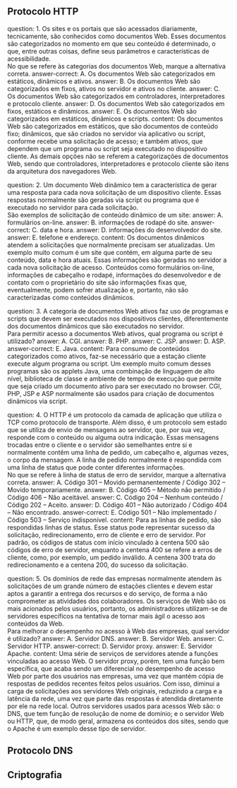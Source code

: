 ## Protocolo HTTP

<?quiz?>
question: 1. Os sites e os portais que são acessados diariamente, tecnicamente, são conhecidos como documentos Web. Esses documentos são categorizados no momento em que seu conteúdo é determinado, o que, entre outras coisas, define seus parâmetros e características de acessibilidade.<br>No que se refere às categorias dos documentos Web, marque a alternativa correta.
answer-correct: A. Os documentos Web são categorizados em estáticos, dinâmicos e ativos.
answer: B. Os documentos Web são categorizados em fixos, ativos no servidor e ativos no cliente.
answer: C. Os documentos Web são categorizados em controladores, interpretadores e protocolo cliente.
answer: D. Os documentos Web são categorizados em fixos, estáticos e dinâmicos.
answer: E. Os documentos Web são categorizados em estáticos, dinâmicos e scripts.
content:
Os documentos Web são categorizados em estáticos, que são documentos de conteúdo fixo; dinâmicos, que são criados no servidor via aplicativo ou script, conforme recebe uma solicitação de acesso; e também ativos, que dependem que um programa ou script seja executado no dispositivo cliente. As demais opções não se referem a categorizações de documentos Web, sendo que controladores, interpretadores e protocolo cliente são itens da arquitetura dos navegadores Web.
<?/quiz?>

<?quiz?>
question: 2. Um documento Web dinâmico tem a característica de gerar uma resposta para cada nova solicitação de um dispositivo cliente. Essas respostas normalmente são geradas via script ou programa que é executado no servidor para cada solicitação.<br>São exemplos de solicitação de conteúdo dinâmico de um site:
answer: A. formulários on-line.
answer: B. informações de rodapé do site.
answer-correct: C. data e hora.
answer: D. informações do desenvolvedor do site.
answer: E. telefone e endereço.
content:
Os documentos dinâmicos atendem a solicitações que normalmente precisam ser atualizadas. Um exemplo muito comum é um site que contém, em alguma parte de seu conteúdo, data e hora atuais. Essas informações são geradas no servidor a cada nova solicitação de acesso. Conteúdos como formulários on-line, informações de cabeçalho e rodapé, informações do desenvolvedor e de contato com o proprietário do site são informações fixas que, eventualmente, podem sofrer atualização e, portanto, não são caracterizadas como conteúdos dinâmicos.
<?/quiz?>

<?quiz?>
question: 3. A categoria de documentos Web ativos faz uso de programas e scripts que devem ser executados nos dispositivos clientes, diferentemente dos documentos dinâmicos que são executados no servidor.<br>Para permitir acesso a documentos Web ativos, qual programa ou script é utilizado?
answer: A. CGI.
answer: B. PHP.
answer: C. JSP.
answer: D. ASP.
answer-correct: E. Java. 
content:
Para consumo de conteúdos categorizados como ativos, faz-se necessário que a estação cliente execute algum programa ou script. Um exemplo muito comum desses programas são os applets Java, uma combinação de linguagem de alto nível, biblioteca de classe e ambiente de tempo de execução que permite que seja criado um documento ativo para ser executado no browser. CGI, PHP, JSP e ASP normalmente são usados para criação de documentos dinâmicos via script.
<?/quiz?>

<?quiz?>
question: 4. O HTTP é um protocolo da camada de aplicação que utiliza o TCP como protocolo de transporte. Além disso, é um protocolo sem estado que se utiliza de envio de mensagens ao servidor, que, por sua vez, responde com o conteúdo ou alguma outra indicação. Essas mensagens trocadas entre o cliente e o servidor são semelhantes entre si e normalmente contêm uma linha de pedido, um cabeçalho e, algumas vezes, o corpo da mensagem. A linha de pedido normalmente é respondida com uma linha de status que pode conter diferentes informações.<br>No que se refere à linha de status de erro de servidor, marque a alternativa correta.
answer: A. Código 301 – Movido permanentemente / Código 302 – Movido temporariamente.
answer: B. Código 405 – Método não permitido / Código 406 – Não aceitável.
answer: C. Código 204 – Nenhum conteúdo / Código 202 – Aceito.
answer: D. Código 401 – Não autorizado / Código 404 – Não encontrado.
answer-correct: E. Código 501 – Não implementado / Código 503 – Serviço indisponível.
content:
Para as linhas de pedido, são respondidas linhas de status. Esse status pode representar sucesso da solicitação, redirecionamento, erro de cliente e erro de servidor. Por padrão, os códigos de status com início vinculado à centena 500 são códigos de erro de servidor, enquanto a centena 400 se refere a erros de cliente, como, por exemplo, um pedido inválido. A centena 300 trata do redirecionamento e a centena 200, do sucesso da solicitação.
<?/quiz?>

<?quiz?>
question: 5. Os domínios de rede das empresas normalmente atendem às solicitações de um grande número de estações clientes e devem estar aptos a garantir a entrega dos recursos e do serviço, de forma a não comprometer as atividades dos colaboradores. Os serviços de Web são os mais acionados pelos usuários, portanto, os administradores utilizam-se de servidores específicos na tentativa de tornar mais ágil o acesso aos conteúdos da Web.<br>Para melhorar o desempenho no acesso à Web das empresas, qual servidor é utilizado?
answer: A. Servidor DNS.
answer: B. Servidor Web.
answer: C. Servidor HTTP.
answer-correct: D. Servidor proxy.
answer: E. Servidor Apache.
content:
Uma série de serviços de servidores atende a funções vinculadas ao acesso Web. O servidor proxy, porém, tem uma função bem específica, que acaba sendo um diferencial no desempenho de acesso Web por parte dos usuários nas empresas, uma vez que mantém cópia de respostas de pedidos recentes feitos pelos usuários. Com isso, diminui a carga de solicitações aos servidores Web originais, reduzindo a carga e a latência da rede, uma vez que parte das respostas é atendida diretamente por ele na rede local. Outros servidores usados para acessos Web são: o DNS, que tem função de resolução de nome de domínio; e o servidor Web ou HTTP, que, de modo geral, armazena os conteúdos dos sites, sendo que o Apache é um exemplo desse tipo de servidor.
<?/quiz?>

## Protocolo DNS

## Criptografia
